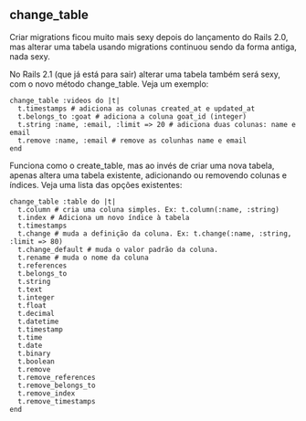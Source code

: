 ## change\_table

Criar migrations ficou muito mais sexy depois do lançamento do Rails 2.0, mas alterar uma tabela usando migrations continuou sendo da forma antiga, nada sexy.

No Rails 2.1 (que já está para sair) alterar uma tabela também será sexy, com o novo método change\_table. Veja um exemplo:

	change_table :videos do |t|
	  t.timestamps # adiciona as colunas created_at e updated_at
	  t.belongs_to :goat # adiciona a coluna goat_id (integer)
	  t.string :name, :email, :limit => 20 # adiciona duas colunas: name e email
	  t.remove :name, :email # remove as colunhas name e email
	end

Funciona como o create\_table, mas ao invés de criar uma nova tabela, apenas altera uma tabela existente, adicionando ou removendo colunas e índices. Veja uma lista das opções existentes:

	change_table :table do |t|
	  t.column # cria uma coluna simples. Ex: t.column(:name, :string)
	  t.index # Adiciona um novo índice à tabela
	  t.timestamps
	  t.change # muda a definição da coluna. Ex: t.change(:name, :string, :limit => 80)
	  t.change_default # muda o valor padrão da coluna.
	  t.rename # muda o nome da coluna
	  t.references
	  t.belongs_to
	  t.string
	  t.text
	  t.integer
	  t.float
	  t.decimal
	  t.datetime
	  t.timestamp
	  t.time
	  t.date
	  t.binary
	  t.boolean
	  t.remove
	  t.remove_references
	  t.remove_belongs_to
	  t.remove_index
	  t.remove_timestamps
	end
